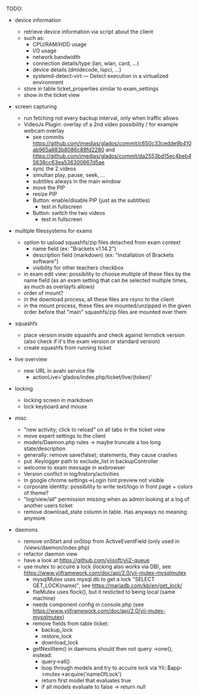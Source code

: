 TODO:

* device information
  * retrieve device information via script about the client
  * such as:
    * CPU/RAM/HDD usage
    * I/O usage
    * network bandwidth
    * connection details/type (lan, wlan, card, ...)
    * device details (dmidecode, lspci, ...)
    * systemd-detect-virt — Detect execution in a virtualized environment
  * store in table ticket_properties similar to exam_settings
  * show in the ticket view

* screen capturing
  * run fetching not every backup interval, only when traffic allows
  * VideoJs Plugin: overlay of a 2nd video possibility / for example webcam overlay
    * see commits https://github.com/imedias/glados/commit/c650c33cedde9b410ab965a883b8086c88fd2280 and https://github.com/imedias/glados/commit/da2553bd15ec4beb45638cc63ea536300667d5ae
    * sync the 2 videos
    * simultan play, pause, seek, ...
    * subtitles always in the main window
    * move the PIP
    * resize PIP
    * Button: enable/disable PIP (just as the subtitles)
      * test in fullscreen
    * Button: switch the two videos
      * test in fullscreen

* multiple filessystems for exams
  * option to upload squashfs/zip files detached from exam context
     * name field (ex: "Brackets v1.14.2")
     * description field (markdown) (ex: "Installation of Brackets software")
     * visibility for other teachers checkbox
  * in exam edit view: possibility to choose multiple of these files by the name field (as an exam setting that can be selected multiple times, as much as overlayfs allows)
  * order of mount?
  * in the download process, all these files are rsync to the client
  * in the mount process, these files are mounted/unzipped in the given order before that "main" squashfs/zip files are mounted over them
  
* squashfs
  * place version inside squashfs and check against lernstick version (also check if it's the exam version or standard version)
  * create squashfs from running ticket

* live overview
  * new URL in avahi service file
     * <txt-record>actionLive='glados/index.php/ticket/live/{token}'</txt-record>

* locking
  * locking screen in markdown
  * lock keyboard and mouse

* misc
  * "new activity; click to reload" on all tabs in the ticket view
  * move expert settings to the client
  * models/Daemon.php rules -> maybe truncate a too long state/description
  * generally: remove save(false); statements, they cause crashes
  * put .Keylogger path to exclude_list in backupController
  * welcome to exam message in wxbrowser
  * Version conflict in log/history/activities
  * In google chrome settings->Login hint preview not visible
  * corporate identity: possibility to write text/logo in front page + colors of theme?
  * "log/view/all" permission missing when as admin looking at a log of another users ticket
  * remove download_state column in table. Has anyways no meaning anymore

* daemons
  * remove onStart and onStop from ActiveEventField (only used in /views/daemon/index.php)
  * refactor daemon view
  * have a look at https://github.com/yiisoft/yii2-queue
  * use mutex to accuire a lock (locking also works via DB), see https://www.yiiframework.com/doc/api/2.0/yii-mutex-mysqlmutex
    * mysqlMutex uses mysql db to get a lock "SELECT GET_LOCK(name)", see https://mariadb.com/kb/en/get_lock/
    * fileMutex uses flock(), but it resticted to being local (same machine)
    * needs component config in console.php (see https://www.yiiframework.com/doc/api/2.0/yii-mutex-mysqlmutex)
    * remove fields from table ticket:
      * backup_lock
      * restore_lock
      * download_lock
    * getNextItem() in daemons should then not query ->one(), instead:
      * query->all()
      * loop through models and try to accuire lock via Yii::$app->mutex->acquire('nameOfLock')
      * return first model that evaluates true
      * if all models evaluate to false -> return null
